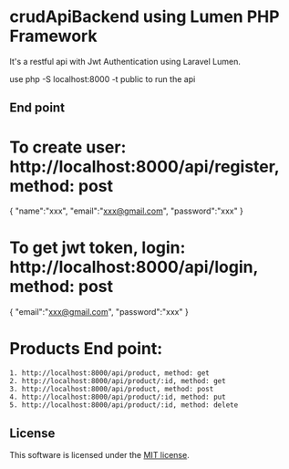 # crudApiBackend using Lumen PHP Framework

It's a restful api with Jwt Authentication using Laravel Lumen.

use php -S localhost:8000 -t public to run the api

## End point

# To create user: http://localhost:8000/api/register, method: post
{
    "name":"xxx",
    "email":"xxx@gmail.com",
    "password":"xxx"
}
# To get jwt token, login: http://localhost:8000/api/login, method: post
{
    "email":"xxx@gmail.com",
    "password":"xxx"
}

# Products End point:
    1. http://localhost:8000/api/product, method: get
    2. http://localhost:8000/api/product/:id, method: get
    3. http://localhost:8000/api/product, method: post
    4. http://localhost:8000/api/product/:id, method: put
    5. http://localhost:8000/api/product/:id, method: delete


## License

This software is licensed under the [MIT license](https://opensource.org/licenses/MIT).
